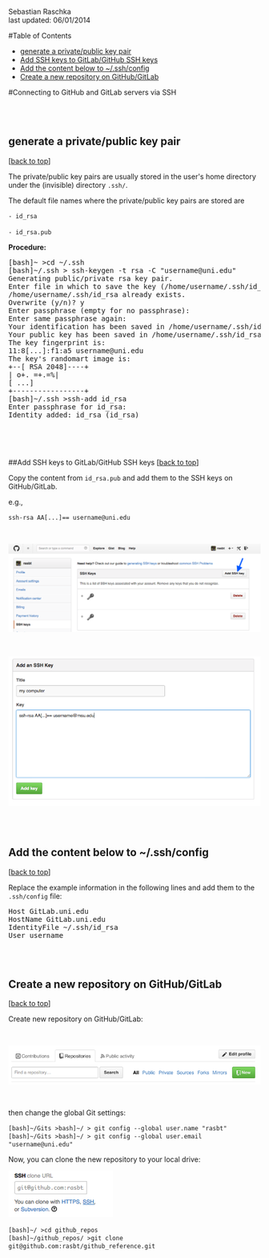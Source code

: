 
Sebastian Raschka  
last updated: 06/01/2014

#Table of Contents

- [generate a private/public key pair](#generate-a-privatepublic-key-pair)
- [Add SSH keys to GitLab/GitHub SSH keys](#add-ssh-keys-to-gitlabgithub-ssh-keys)
- [Add the content below to ~/.ssh/config](#add-the-content-below-to-sshconfig)
- [Create a new repository on GitHub/GitLab](#create-a-new-repository-on-githubgitlab)



#Connecting to GitHub and GitLab servers via SSH



<br>
<br>

## generate a private/public key pair
[[back to top](#table-of-contents)]

The private/public key pairs are usually stored in the user's home directory under the (invisible) directory `.ssh/`.

The default file names where the private/public key pairs are stored are

	- id_rsa
	
	- id_rsa.pub


**Procedure:**


<pre>
[bash]~ >cd ~/.ssh
[bash]~/.ssh > ssh-keygen -t rsa -C "username@uni.edu"
Generating public/private rsa key pair.
Enter file in which to save the key (/home/username/.ssh/id_rsa): 
/home/username/.ssh/id_rsa already exists.
Overwrite (y/n)? y
Enter passphrase (empty for no passphrase): 
Enter same passphrase again: 
Your identification has been saved in /home/username/.ssh/id_rsa.
Your public key has been saved in /home/username/.ssh/id_rsa.pub.
The key fingerprint is:
11:8[...]:f1:a5 username@uni.edu
The key's randomart image is:
+--[ RSA 2048]----+
| o+. =+.=%|
[ ...] 
+-----------------+ 
[bash]~/.ssh >ssh-add id_rsa
Enter passphrase for id_rsa: 
Identity added: id_rsa (id_rsa)

</pre>


<br>
<br>

##Add SSH keys to GitLab/GitHub SSH keys
[[back to top](#table-of-contents)]

Copy the content from `id_rsa.pub` and add them to the SSH keys on GitHub/GitLab.
	
e.g., 

	ssh-rsa AA[...]== username@uni.edu	
	
<br>
	
![](../images/add_ssh_key_1.png)

<br>
	
![](../images/add_ssh_key_2.png)	

<br>
<br>

## Add the content below to ~/.ssh/config
[[back to top](#table-of-contents)]

Replace the example information in the following lines and add them to the `.ssh/config` file:

<pre>
Host GitLab.uni.edu
HostName GitLab.uni.edu
IdentityFile ~/.ssh/id_rsa
User username
</pre>

<br>
<br>

## Create a new repository on GitHub/GitLab
[[back to top](#table-of-contents)]

Create new repository on GitHub/GitLab:

<br>

![](../images/github_new_repo.png)

<br>


then change the global Git settings:


	[bash]~/Gits >bash]~/ > git config --global user.name "rasbt"
	[bash]~/Gits >bash]~/ > git config --global user.email "username@uni.edu"


Now, you can clone the new repository to your local drive:

![](../images/git_clone.png)

	[bash]~/ >cd github_repos
	[bash]~/github_repos/ >git clone git@github.com:rasbt/github_reference.git
